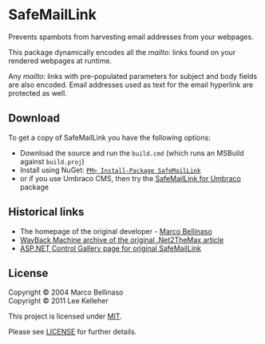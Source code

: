 # SafeMailLink

Prevents spambots from harvesting email addresses from your webpages.

This package dynamically encodes all the _mailto:_ links found on your rendered webpages at runtime.

Any _mailto:_ links with pre-populated parameters for subject and body fields are also encoded. Email addresses used as text for the email hyperlink are protected as well.

## Download

To get a copy of SafeMailLink you have the following options:

* Download the source and run the `build.cmd` (which runs an MSBuild against `build.proj`)
* Install using NuGet: [`PM> Install-Package SafeMailLink`](https://nuget.org/packages/SafeMailLink/)
* or if you use Umbraco CMS, then try the [SafeMailLink for Umbraco](http://our.umbraco.org/projects/website-utilities/safe-mail-link) package

## Historical links

* The homepage of the original developer - [Marco Bellinaso](http://marcobellinaso.com/)
* [WayBack Machine archive of the original .Net2TheMax article](http://web.archive.org/web/20090818133549/http://www.dotnet2themax.com/ShowContent.aspx?ID=35efbee1-d8cd-4720-9eb2-83fc9a4033bb)
* [ASP.NET Control Gallery page for original SafeMailLink](http://www.asp.net/community/control-gallery/Item.aspx?i=829)

## License
Copyright &copy; 2004 Marco Bellinaso<br/>
Copyright &copy; 2011 Lee Kelleher<br/>

This project is licensed under [MIT](http://opensource.org/licenses/mit-license/).

Please see [LICENSE](LICENSE.txt) for further details.
